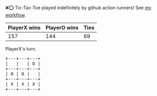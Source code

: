 :x::o: Tic-Tac-Toe played indefinitely by github action runners! See [my workflow](.github/workflows/play.yaml).

|PlayerX wins|PlayerO wins|Ties|
|-|-|-|
|157|144|69|

PlayerX's turn.

<pre>
+---+---+---+
|   |   | O |
+---+---+---+
| O | O |   |
+---+---+---+
| X | X | X |
+---+---+---+
</pre>